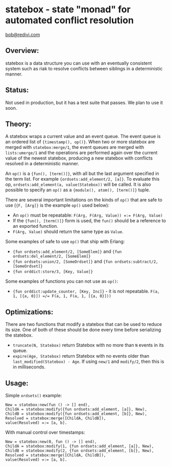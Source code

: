 statebox - state "monad" for automated conflict resolution
==========================================================

<bob@redivi.com>

Overview:
---------

statebox is a data structure you can use with an eventually consistent
system such as riak to resolve conflicts between siblings in a deterministic
manner.

Status:
-------

Not used in production, but it has a test suite that passes. We plan to use it
soon.

Theory:
-------

A statebox wraps a current value and an event queue. The event queue is
an ordered list of `{timestamp(), op()}`. When two or more statebox
are merged with `statebox:merge/1`, the event queues are merged with
`lists:umerge/1` and the operations are performed again over the current
value of the newest statebox, producing a new statebox with conflicts
resolved in a deterministic manner.

An `op()` is a `{fun(), [term()]}`, with all but the last argument specified
in the term list. For example `{ordsets:add_element/2, [a]}`. To evaluate
this op, `ordsets:add_element(a, value(Statebox))` will be called. It is also
possible to specify an `op()` as a `{module(), atom(), [term()]}` tuple.

There are several important limitations on the kinds of `op()` that are safe
to use (`{F, [Arg]}` is the example `op()` used below):

* An `op()` must be repeatable: `F(Arg, F(Arg, Value)) =:= F(Arg, Value)`
* If the `{fun(), [term()]}` form is used, the `fun()` should be a reference
  to an exported function.
* `F(Arg, Value)` should return the same type as `Value`.

Some examples of safe to use `op()` that ship with Erlang:

* `{fun ordsets:add_element/2, [SomeElem]}` and
  `{fun ordsets:del_element/2, [SomeElem]}`
* `{fun ordsets:union/2, [SomeOrdset]}` and
  `{fun ordsets:subtract/2, [SomeOrdset]}`
* `{fun orddict:store/3, [Key, Value]}`

Some examples of functions you can not use as `op()`:

* `{fun orddict:update_counter, [Key, Inc]}` - it is not repeatable.
  `F(a, 1, [{a, 0}]) =/= F(a, 1, F(a, 1, [{a, 0}]))`

Optimizations:
--------------

There are two functions that modify a statebox that can be used to
reduce its size. One of both of these should be done every time before
serializing the statebox.

* `truncate(N, Statebox)` return Statebox with no more than `N` events in its
  queue.
* `expire(Age, Statebox)` return Statebox with no events older than
  `last_modified(Statebox) - Age`. If using `new/1` and `modify/2`, then this
  is in milliseconds.

Usage:
------

Simple `ordsets()` example:

    New = statebox:new(fun () -> [] end),
    ChildA = statebox:modify({fun ordsets:add_element, [a]}, New),
    ChildB = statebox:modify({fun ordsets:add_element, [b]}, New),
    Resolved = statebox:merge([ChildA, ChildB]),
    value(Resolved) =:= [a, b].

With manual control over timestamps:

    New = statebox:new(0, fun () -> [] end),
    ChildA = statebox:modify(1, {fun ordsets:add_element, [a]}, New),
    ChildB = statebox:modify(2, {fun ordsets:add_element, [b]}, New),
    Resolved = statebox:merge([ChildA, ChildB]),
    value(Resolved) =:= [a, b].
